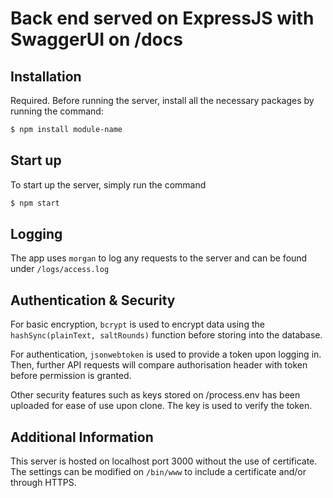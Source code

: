# Back end served on ExpressJS with SwaggerUI on /docs

## Installation

Required. Before running the server, install all the necessary packages by running the command:

```sh
$ npm install module-name
```

## Start up

To start up the server, simply run the command

```sh
$ npm start
```

## Logging 
The app uses `morgan` to log any requests to the server and can be found under `/logs/access.log` 

## Authentication & Security
For basic encryption, `bcrypt` is used to encrypt data using the `hashSync(plainText, saltRounds)` function before storing into the database.

For authentication, `jsonwebtoken` is used to provide a token upon logging in. Then, further API requests will compare authorisation header with token before permission is granted.

Other security features such as keys stored on /process.env has been uploaded for ease of use upon clone. The key is used to verify the token.

## Additional Information
This server is hosted on localhost port 3000 without the use of certificate. The settings can be modified on `/bin/www` to include a certificate and/or through HTTPS.
